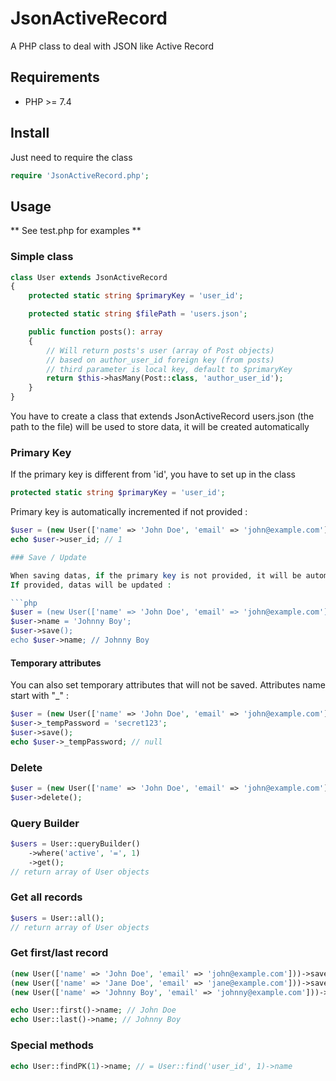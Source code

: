 # JsonActiveRecord
A PHP class to deal with JSON like Active Record

## Requirements

- PHP >= 7.4

## Install

Just need to require the class

```php
require 'JsonActiveRecord.php';
```

## Usage

** See test.php for examples **

### Simple class

```php
class User extends JsonActiveRecord
{
    protected static string $primaryKey = 'user_id';

    protected static string $filePath = 'users.json';

    public function posts(): array
    {
        // Will return posts's user (array of Post objects)
        // based on author_user_id foreign key (from posts)
        // third parameter is local key, default to $primaryKey
        return $this->hasMany(Post::class, 'author_user_id');
    }
}
```

You have to create a class that extends JsonActiveRecord
users.json (the path to the file) will be used to store data, it will be created automatically

### Primary Key

If the primary key is different from 'id', you have to set up in the class
```php
protected static string $primaryKey = 'user_id';
```

Primary key is automatically incremented if not provided :

```php
$user = (new User(['name' => 'John Doe', 'email' => 'john@example.com']))->save();
echo $user->user_id; // 1

### Save / Update

When saving datas, if the primary key is not provided, it will be automatically generated
If provided, datas will be updated :

```php
$user = (new User(['name' => 'John Doe', 'email' => 'john@example.com']))->save();
$user->name = 'Johnny Boy';
$user->save();
echo $user->name; // Johnny Boy
```

#### Temporary attributes

You can also set temporary attributes that will not be saved. Attributes name start with "_" :

```php
$user = (new User(['name' => 'John Doe', 'email' => 'john@example.com']))->save();
$user->_tempPassword = 'secret123';
$user->save();
echo $user->_tempPassword; // null
```

### Delete

```php
$user = (new User(['name' => 'John Doe', 'email' => 'john@example.com']))->save();
$user->delete();
```

### Query Builder

```php
$users = User::queryBuilder()
    ->where('active', '=', 1)
    ->get();
// return array of User objects
```

### Get all records

```php
$users = User::all();
// return array of User objects
```

### Get first/last record

```php
(new User(['name' => 'John Doe', 'email' => 'john@example.com']))->save();
(new User(['name' => 'Jane Doe', 'email' => 'jane@example.com']))->save();
(new User(['name' => 'Johnny Boy', 'email' => 'johnny@example.com']))->save();

echo User::first()->name; // John Doe
echo User::last()->name; // Johnny Boy
```

### Special methods

```php
echo User::findPK(1)->name; // = User::find('user_id', 1)->name
```
